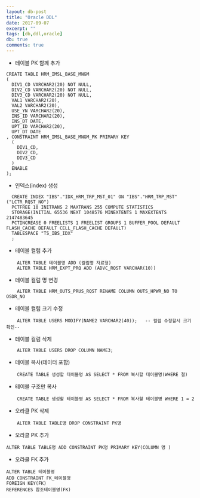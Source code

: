 ```yaml
---
layout: db-post
title: "Oracle DDL"
date: 2017-09-07
excerpt: ""
tags: [db,ddl,oracle]
db: true
comments: true
---
```




- 테이블 PK 함께 추가  

~~~
CREATE TABLE HRM_IMSL_BASE_MNGM
(
  DIV1_CD VARCHAR2(20) NOT NULL,
  DIV2_CD VARCHAR2(20) NOT NULL,
  DIV3_CD VARCHAR2(20) NOT NULL,
  VAL1 VARCHAR2(20),
  VAL2 VARCHAR2(20),  
  USE_YN VARCHAR2(20),
  INS_ID VARCHAR2(20),
  INS_DT DATE,
  UPT_ID VARCHAR2(20),
  UPT_DT DATE
, CONSTRAINT HRM_IMSL_BASE_MNGM_PK PRIMARY KEY
  (
    DIV1_CD,
    DIV2_CD,
	DIV3_CD
  )
  ENABLE
);
~~~

- 인덱스(index) 생성  

~~~
  CREATE INDEX "IBS"."IDX_HRM_TRP_MST_01" ON "IBS"."HRM_TRP_MST" ("LCTR_RQST_NO")
  PCTFREE 10 INITRANS 2 MAXTRANS 255 COMPUTE STATISTICS
  STORAGE(INITIAL 65536 NEXT 1048576 MINEXTENTS 1 MAXEXTENTS 2147483645
  PCTINCREASE 0 FREELISTS 1 FREELIST GROUPS 1 BUFFER_POOL DEFAULT FLASH_CACHE DEFAULT CELL_FLASH_CACHE DEFAULT)
  TABLESPACE "TS_IBS_IDX"
  ;
~~~



- 테이블 컬럼 추가  

~~~
	ALTER TABLE 테이블명 ADD (컬럼명 자료형)
	ALTER TABLE HRM_EXPT_PRQ ADD (ADVC_RQST VARCHAR(10))
~~~

- 테이블 컬럼 명 변경  

~~~
	ALTER TABLE HRM_OUTS_PRUS_RQST RENAME COLUMN OUTS_HPWR_NO TO OSDR_NO
~~~


- 테이블 컬럼 크기 수정  

~~~
	ALTER TABLE USERS MODIFY(NAME2 VARCHAR2(40));   -- 컬럼 수정할시 크기확인--
~~~

- 테이블 컬럼 삭제  

~~~
	ALTER TABLE USERS DROP COLUMN NAME3;
~~~






- 테이블 복사(데이터 포함)  

~~~
	CREATE TABLE 생성할 테이블명 AS SELECT * FROM 복사할 테이블명(WHERE 절)
~~~

- 테이블 구조만 복사  

~~~
	CREATE TABLE 생성할 테이블명 AS SELECT * FROM 복사할 테이블명 WHERE 1 = 2
~~~

- 오라클 PK 삭제  

~~~
	ALTER TABLE TABLE명 DROP CONSTRAINT PK명
~~~

- 오라클 PK 추가  

~~~
ALTER TABLE TABLE명 ADD CONSTRAINT PK명 PRIMARY KEY(COLUMN 명 )
~~~

- 오라클 FK 추가  

~~~
ALTER TABLE 테이블명
ADD CONSTRAINT FK_테이블명
FOREIGN KEY(FK)
REFERENCES 참조테이블명(FK)
~~~
